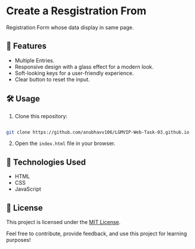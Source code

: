 # Create a Resgistration From 

Registration Form whose data display in same page.

## 🚀 Features

- Multiple Entries.
- Responsive design with a glass effect for a modern look.
- Soft-looking keys for a user-friendly experience.
- Clear button to reset the input.

## 🛠️ Usage

1. Clone this repository: 
```bash 

git clone https://github.com/anubhavv106/LGMVIP-Web-Task-03.github.io
   ```
2. Open the `index.html` file in your browser.

## 🧰 Technologies Used

- HTML
- CSS
- JavaScript

## 📝 License

This project is licensed under the [MIT License](LICENSE).

Feel free to contribute, provide feedback, and use this project for learning purposes!



